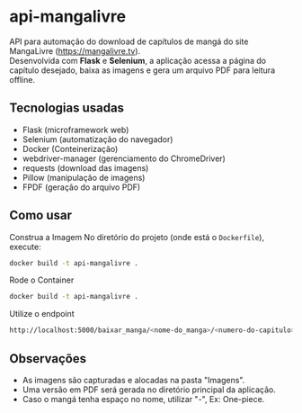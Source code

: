 # api-mangalivre
API para automação do download de capítulos de mangá do site MangaLivre (https://mangalivre.tv).  
Desenvolvida com **Flask** e **Selenium**, a aplicação acessa a página do capítulo desejado, baixa as imagens e gera um arquivo PDF para leitura offline.

## Tecnologias usadas

- Flask (microframework web)
- Selenium (automatização do navegador)
- Docker (Conteinerização)
- webdriver-manager (gerenciamento do ChromeDriver)
- requests (download das imagens)
- Pillow (manipulação de imagens)
- FPDF (geração do arquivo PDF)

## Como usar

Construa a Imagem
No diretório do projeto (onde está o `Dockerfile`), execute:
```bash
docker build -t api-mangalivre .
````

Rode o Container
```bash
docker build -t api-mangalivre .
````
Utilize o endpoint
  ```bash
  http://localhost:5000/baixar_manga/<nome-do_manga>/<numero-do-capitulo>
  ````
## Observações
- As imagens são capturadas e alocadas na pasta "Imagens".
- Uma versão em PDF será gerada no diretório principal da aplicação.
- Caso o mangá tenha espaço no nome, utilizar "-", Ex: One-piece.
